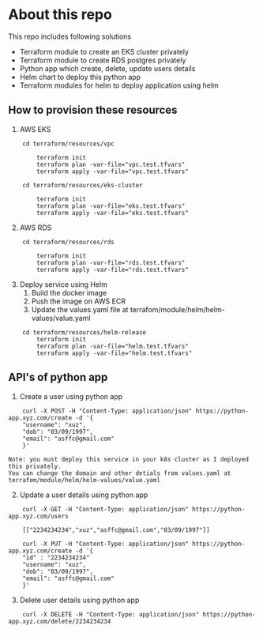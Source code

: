 # About this repo 

This repo includes following solutions
- Terraform module to create an EKS cluster privately
- Terraform module to create RDS postgres privately
- Python app which create, delete, update users details
- Helm chart to deploy this python app
- Terraform modules for helm to deploy application using helm


## How to provision these resources

1. AWS EKS
```console
    cd terraform/resources/vpc

        terraform init 
        terraform plan -var-file="vpc.test.tfvars"
        terraform apply -var-file="vpc.test.tfvars"
```
```console
    cd terraform/resources/eks-cluster

        terraform init 
        terraform plan -var-file="eks.test.tfvars"
        terraform apply -var-file="eks.test.tfvars"    
```

2. AWS RDS
```console
    cd terraform/resources/rds

        terraform init 
        terraform plan -var-file="rds.test.tfvars"
        terraform apply -var-file="rds.test.tfvars"   
```

3. Deploy service using Helm
    1. Build the docker image
    2. Push the image on AWS ECR
    3. Update the values.yaml file at terrafom/module/helm/helm-values/value.yaml

```console
    cd terraform/resources/helm-release
        terraform init 
        terraform plan -var-file="helm.test.tfvars"
        terraform apply -var-file="helm.test.tfvars"  
```

## API's of python app 

1. Create a user using python app 

```console
    curl -X POST -H "Content-Type: application/json" https://python-app.xyz.com/create -d '{
    "username": "xuz",
    "dob": "03/09/1997",
    "email": "asffc@gmail.com"
    }'
```

    Note: you must deploy this service in your k8s cluster as I deployed this privately.
    You can change the domain and other detials from values.yaml at terrafom/module/helm/helm-values/value.yaml

2. Update a user details using python app 

```console
    curl -X GET -H "Content-Type: application/json" https://python-app.xyz.com/users

    [["2234234234","xuz","asffc@gmail.com","03/09/1997"]]

```
```console
    curl -X PUT -H "Content-Type: application/json" https://python-app.xyz.com/create -d '{
    "id" : "2234234234"
    "username": "xuz",
    "dob": "03/09/1997",
    "email": "asffc@gmail.com"
    }'
```

3. Delete user details using python app 
```console
    curl -X DELETE -H "Content-Type: application/json" https://python-app.xyz.com/delete/2234234234
```
